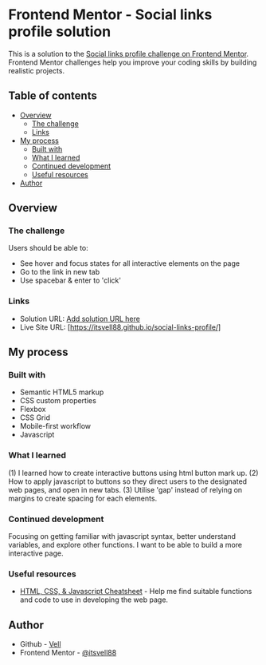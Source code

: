 # Frontend Mentor - Social links profile solution

This is a solution to the [Social links profile challenge on Frontend Mentor](https://www.frontendmentor.io/challenges/social-links-profile-UG32l9m6dQ). Frontend Mentor challenges help you improve your coding skills by building realistic projects.

## Table of contents

- [Overview](#overview)
  - [The challenge](#the-challenge)
  - [Links](#links)
- [My process](#my-process)
  - [Built with](#built-with)
  - [What I learned](#what-i-learned)
  - [Continued development](#continued-development)
  - [Useful resources](#useful-resources)
- [Author](#author)

## Overview

### The challenge

Users should be able to:

- See hover and focus states for all interactive elements on the page
- Go to the link in new tab
- Use spacebar & enter to 'click'

### Links

- Solution URL: [Add solution URL here](https://your-solution-url.com)
- Live Site URL: [https://itsvell88.github.io/social-links-profile/]

## My process

### Built with

- Semantic HTML5 markup
- CSS custom properties
- Flexbox
- CSS Grid
- Mobile-first workflow
- Javascript

### What I learned

(1) I learned how to create interactive buttons using html button mark up.
(2) How to apply javascript to buttons so they direct users to the designated web pages, and open in new tabs.
(3) Utilise 'gap' instead of relying on margins to create spacing for each elements.

### Continued development

Focusing on getting familiar with javascript syntax, better understand variables, and explore other functions. I want to be able to build a more interactive page.

### Useful resources

- [HTML, CSS, & Javascript Cheatsheet](https://www.w3schools.com/) - Help me find suitable functions and code to use in developing the web page.

## Author

- Github - [Vell](https://github.com/itsvell88)
- Frontend Mentor - [@itsvell88](https://www.frontendmentor.io/profile/itsvell88)
